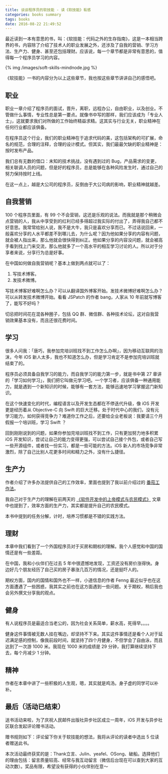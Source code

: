```yaml
---
title: 谈谈程序员的软技能 - 读《软技能》有感
categories: books summary
tags: books
date: 2016-08-22 21:49:52
---
```



最近读到一本有意思的书，叫：《软技能：代码之外的生存指南》，这是一本相当跨界的书，内容除了介绍了技术人的职业发展之外，还涉及了自我的营销、学习方法、生产力、健身、甚至还包括理财。应该说，每一个章节都是非常有意思的，值得每一个程序员学习的内容。

{% img /images/soft-skills-mindnode.jpg %}

《软技能》一书的内容分为以上这些章节，我也按这些章节讲讲自己的感悟吧。

## 职业

职业一章介绍了程序员的面试，晋升，离职，远程办公，自由职业，以及创业。不管做什么事情，专业性总是第一要点。就像书中写的那样，我们应该成为「专业人士」，这就要求我们对所做的工作始终精益求精。这其实与行业无关，职业精神在任何行业都应该俱备。

在程序员这个行业，我们的职业精神在于追求代码的美，这包括架构的可扩展，命名的规范，合理的注释，合理的设计模式。但其实，我们最最欠缺的职业精神是：按时发布产品。

我们总有无数的借口：未知的技术挑战，没有遇到过的 Bug，产品需求的变更，相关联调人员的问题，但是好的程序员，总是能够在各种风险发生时，通过自己的努力保持按时上线。

在这一点上，越是大公司的程序员，反倒由于大公司病的影响，职业精神就越差。

## 自我营销

100 个程序员里面，有 99 个不会营销，这还是乐观的说法。而我就是那个稍微会点营销的人，我从中享受到的红利已经多得超过我实际的付出了，弄得我自己都不好意思。我常常给别人说，我不是大牛，我只是喜欢分享而已。不过话说回来，一般喜欢分享的人水平都差不到哪儿去，为什么呢？因为他如果分享的内容有问题，就会被人指出来，那么他就会很快得到纠正。他如果分享的内容没问题，就会被高手看到找上门来交流，那么他就多了一个高水平的相互学习讨论的人。所以对于分享者来说，分享行为总是好事。

在中国如何做自我营销呢？基本上做到两点就可以了：

 1. 写技术博客。
 1. 发技术微博。

写技术博客好难啊怎么办？可以从翻译国外博客开始。发技术微博好难啊怎么办？可以从转发技术微博开始。看看 JSPatch 的作者 bang，人家从 10 年前就写博客了，能写不好吗？

切忌把时间花在混各种圈子，包括 QQ 群、微信群、各种技术论坛，这对自我营销效果基本没有，而且还很花费时间。

## 学习

很多人问我：「唐巧，我参加完培训班找不到工作怎么办啊」，因为移动互联网的泡沫，今年 iOS 新人太多，我也不知道怎么办，但是学习肯定不是参加完培训班就结束了的。

程序员必须具备自我学习的能力，而自我学习的能力第一步，就是书中第 27 章讲的「学习如何学习」，我们把它叫做元学习吧。一个学习者，应该俱备一种通用能力，就是遇到一个新知识的时候，能够有一套方法，能够迅速地学习掌握这门新知识。

在这个快速变化的时代，编程语言以及开发生态都在不停迭代升级，像 iOS 开发更是经历着从 Objective-C 向 Swift 的巨大迁移。处于时代中心的我们，没有元学习能力，如何获得竞争力？难道你工作之后，还要给企业老板说：我要请三个月假报一个培训班，学习 Swift ？

回到刚刚说到的问题，如果你参加完培训班找不到工作，只有更加努力地多积累 iOS 开发知识，尝试让自己的能力变得更强，可以尝试自己接个外包，或者自己写一些开源组件，或者找一份实习，都是一些可能的方法。iOS 新人的市场竞争非常激烈，除了自己比别人花更多时间和精力之外，没有什么捷径。

## 生产力

作者介绍了许多办法提供自己的工作效率，里面也提到了我以前介绍过的 [番茄工作法](/2016/04/12/tomato-time-management/)。

我自己对于生产力的理解在前两天的 [《软件开发中的上帝模式与农民模式》](/2016/07/20/programming-worlds-farmer-and-god/) 文章中也提到了，效率方面的生产力，其实都是提升自己的农民模式。

本书中提到的任务分解，计时，培养习惯都是不错的实践方法。

## 理财

本章中我们看到了一个外国程序员对于买房和期权的理解。我个人感觉和中国的国情还是有一些差距。

在中国，我和小伙伴们在过去 5 年中很遗憾地发现，工资还没有房价涨得快。身边好几个朋友经历了自己买的房子暴涨几百万的情况，还是挺吓人的。

期权方面，国内的国情和国外也不一样，小道信息的作者 Fenng 最近似乎也在这方面遭遇了一些困惑，我其实之前也在这方面遇到一些问题。关于期权，稍后我也会另外撰文分享我的观点。

## 健身

有人说程序员是最适合当老公的，因为社会关系简单，薪水高，死得早。。。。

健身这件事情被无数人挂在嘴边，却坚持不下来。其实这件事情还是看个人对于延迟满足感的控制，像我前段时间，就坚持了四个月健身，不但学会了自由泳，而且达到了一次游 1000 米。我现在 1000 米的成绩是 29 分钟，我打算继续坚持下去，每个月减少 1 分钟。

## 精神

作者在本章中讲了一些积极的人生观，嗯，其实就是鸡汤。身子虚的同学可以补补。

## 最后（活动已结束）

送书活动来啦，为了庆祝人民邮件出版社异步社区成立一周年，iOS 开发与异步社区联合发起评论赠书活动。

赠书规则如下：评论留下你关于软技能的想法，我将从评论的读者中选出 5 位读者赠送此书。

本次活动最终获奖的是：Thank立言、Julin、yeafel、OSong、破船。选择他们的理由包括：留言质量较高、经常与我互动留言（微信后台现在可以查到大家的互动次数）。奖品有限，希望没有获得的小伙伴别在意～
